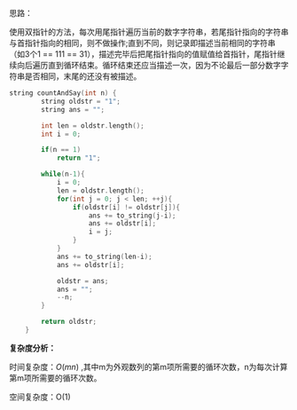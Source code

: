 思路：

​	使用双指针的方法，每次用尾指针遍历当前的数字字符串，若尾指针指向的字符串与首指针指向的相同，则不做操作;直到不同，则记录即描述当前相同的字符串（如3个1  == 111 == 31），描述完毕后把尾指针指向的值赋值给首指针，尾指针继续向后遍历直到循环结束。循环结束还应当描述一次，因为不论最后一部分数字字符串是否相同，末尾的还没有被描述。

```c++
string countAndSay(int n) {
        string oldstr = "1";
        string ans = "";

        int len = oldstr.length();
        int i = 0;

        if(n == 1)
            return "1";

        while(n-1){
            i = 0;
            len = oldstr.length();
            for(int j = 0; j < len; ++j){
                if(oldstr[i] != oldstr[j]){
                    ans += to_string(j-i);
                    ans += oldstr[i];
                    i = j;
                }
            }
            ans += to_string(len-i);
            ans += oldstr[i];

            oldstr = ans;
            ans = "";
            --n;
        }

        return oldstr;
    }

```

**复杂度分析：**

时间复杂度：$O(mn)$ ,其中m为外观数列的第m项所需要的循环次数，n为每次计算第m项所需要的循环次数。

空间复杂度：O(1)